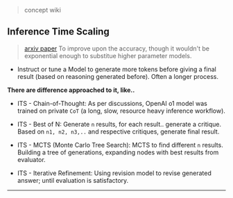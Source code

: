 
> concept wiki

## Inference Time Scaling

> [arxiv paper](https://arxiv.org/html/2408.00724v2)
> To improve upon the accuracy, though it wouldn't be exponential enough to substitue higher parameter models.

* Instruct or tune a Model to generate more tokens before giving a final result (based on reasoning generated before). Often a longer process.

**There are difference approached to it, like..**

* ITS - Chain-of-Thought: As per discussions, OpenAI o1 model was trained on private `CoT` (a long, slow, resource heavy inference workflow).

* ITS - Best of N: Generate `n` results, for each result.. generate a critique. Based on `n1, n2, n3,..` and respective critiques, generate final result.

* ITS - MCTS (Monte Carlo Tree Search): MCTS to find different `n` results. Building a tree of generations, expanding nodes with best results from evaluator.

* ITS - Iterative Refinement: Using revision model to revise generated answer; until evaluation is satisfactory.

---
